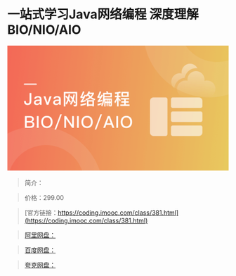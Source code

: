 # 一站式学习Java网络编程 深度理解BIO/NIO/AIO

![img](../../assets/5fce0adb0936fe2c05400304.png)

> 简介：

> 价格：299.00

> [官方链接：https://coding.imooc.com/class/381.html](https://coding.imooc.com/class/381.html)

> [阿里网盘：]()

> [百度网盘：]()

> [夸克网盘：]()
